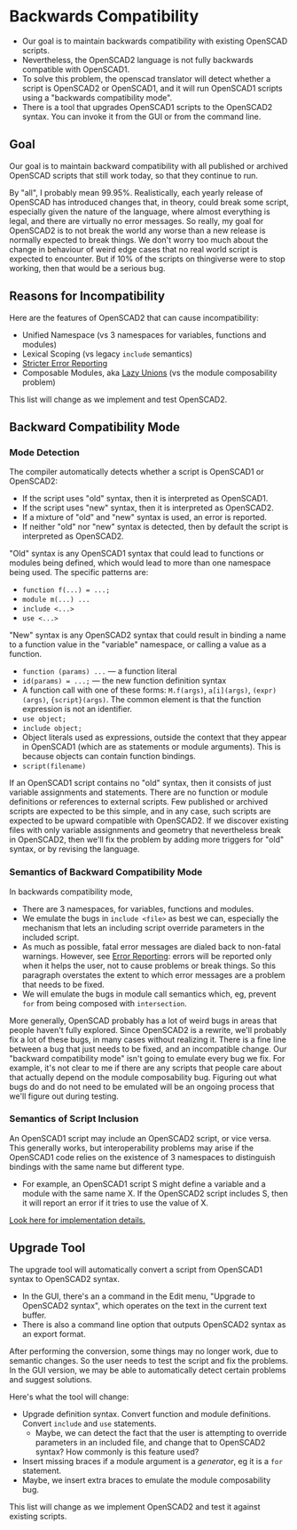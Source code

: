 # Backwards Compatibility

* Our goal is to maintain backwards compatibility with existing OpenSCAD scripts.
* Nevertheless, the OpenSCAD2 language is not fully backwards compatible with OpenSCAD1.
* To solve this problem, the openscad translator will detect whether a script is OpenSCAD2
  or OpenSCAD1, and it will run OpenSCAD1 scripts using a "backwards compatibility mode".
* There is a tool that upgrades OpenSCAD1 scripts to the OpenSCAD2 syntax.
  You can invoke it from the GUI or from the command line.

## Goal
Our goal is to maintain backward compatibility with all published or archived
OpenSCAD scripts that still work today, so that they continue to run.

By "all", I probably mean 99.95%.
Realistically, each yearly release of OpenSCAD has introduced changes that,
in theory, could break some script, especially given the nature of the language,
where almost everything is legal, and there are virtually no error messages.
So really, my goal for OpenSCAD2 is to not break the world any worse than
a new release is normally expected to break things. We don't worry too much
about the change in behaviour of weird edge cases that no real world script
is expected to encounter. But if 10% of the scripts on thingiverse were to stop working,
then that would be a serious bug.

## Reasons for Incompatibility
Here are the features of OpenSCAD2 that can cause incompatibility:
* Unified Namespace
  (vs 3 namespaces for variables, functions and modules)
* Lexical Scoping
  (vs legacy `include` semantics)
* [Stricter Error Reporting](Error_Reporting.md)
* Composable Modules,
  aka [Lazy Unions](https://github.com/openscad/openscad/wiki/OEP2:-Implicit-Unions)
  (vs the module composability problem)

This list will change as we implement and test OpenSCAD2.

## Backward Compatibility Mode
### Mode Detection
The compiler automatically detects whether a script is OpenSCAD1 or OpenSCAD2:
* If the script uses "old" syntax, then it is interpreted as OpenSCAD1.
* If the script uses "new" syntax, then it is interpreted as OpenSCAD2.
* If a mixture of "old" and "new" syntax is used, an error is reported.
* If neither "old" nor "new" syntax is detected, then
  by default the script is interpreted as OpenSCAD2.

"Old" syntax is any OpenSCAD1 syntax that could lead to functions or
modules being defined, which would lead to more than one namespace being used.
The specific patterns are:
* `function f(...) = ...;`
* `module m(...) ...`
* `include <...>`
* `use <...>`

"New" syntax is any OpenSCAD2 syntax that could result in
binding a name to a function value in the "variable" namespace,
or calling a value as a function.
* `function (params) ...` &mdash; a function literal
* `id(params) = ...;` &mdash; the new function definition syntax
* A function call with one of these forms:
  `M.f(args)`, `a[i](args)`, `(expr)(args)`, `{script}(args)`.
  The common element is that the function expression is not an identifier.
* `use object;`
* `include object;`
* Object literals used as expressions, outside the context that they
  appear in OpenSCAD1 (which are as statements or module arguments).
  This is because objects can contain function bindings.
* `script(filename)`

If an OpenSCAD1 script contains no "old" syntax,
then it consists of just variable assignments and statements.
There are no function or module definitions or references to external scripts.
Few published or archived scripts are expected to be this simple,
and in any case, such scripts are expected to be upward compatible with OpenSCAD2.
If we discover existing files
with only variable assignments and geometry that nevertheless break in OpenSCAD2,
then we'll fix the problem by adding more triggers for "old" syntax, or by revising the language.

### Semantics of Backward Compatibility Mode
In backwards compatibility mode,
* There are 3 namespaces, for variables, functions and modules.
* We emulate the bugs in `include <file>` as best we can,
  especially the mechanism that lets an including script override parameters
  in the included script.
* As much as possible, fatal error messages are dialed back to non-fatal warnings.
  However, see [Error Reporting](Error_Reporting.md):
  errors will be reported only when it helps the user, not to cause problems or break things.
  So this paragraph overstates the extent to which error messages are
  a problem that needs to be fixed.
* We will emulate the bugs in module call semantics which, eg,
  prevent `for` from being composed with `intersection`.

More generally, OpenSCAD probably has a lot of weird bugs in areas that people haven't
fully explored. Since OpenSCAD2 is a rewrite, we'll probably fix a lot of these bugs,
in many cases without realizing it. There is a fine line between a bug that just needs
to be fixed, and an incompatible change. Our "backward compatibility mode"
isn't going to emulate every bug we fix. For example, it's not clear to me if there
are any scripts that people care about that actually depend on the module composability bug.
Figuring out what bugs do and do not need to be emulated will be an
ongoing process that we'll figure out during testing.

### Semantics of Script Inclusion
An OpenSCAD1 script may include an OpenSCAD2 script, or vice versa.
This generally works, but interoperability problems may arise
if the OpenSCAD1 code relies on the existence of 3 namespaces
to distinguish bindings with the same name but different type.
* For example, an OpenSCAD1 script S might define a variable and a module
  with the same name X. If the OpenSCAD2 script includes S,
  then it will report an error if it tries to use the value of X.

[Look here for implementation details.](Implementation.md#analyzer)

## Upgrade Tool
The upgrade tool will automatically convert a script
from OpenSCAD1 syntax to OpenSCAD2 syntax.
* In the GUI, there's an a command in the Edit menu,
  "Upgrade to OpenSCAD2 syntax", which operates on the text
  in the current text buffer.
* There is also a command line option that outputs OpenSCAD2 syntax
  as an export format.

After performing the conversion, some things may no longer work,
due to semantic changes. So the user needs to test the script
and fix the problems. In the GUI version, we may be able to
automatically detect certain problems and suggest solutions.

Here's what the tool will change:
* Upgrade definition syntax. Convert function and module
  definitions. Convert `include` and `use` statements.
  * Maybe, we can detect the fact that the user is attempting
    to override parameters in an included file, and change that
    to OpenSCAD2 syntax? How commonly is this feature used?
* Insert missing braces if a module argument is a *generator*,
  eg it is a `for` statement.
* Maybe, we insert extra braces to emulate the module composability bug.

This list will change as we implement OpenSCAD2
and test it against existing scripts.
